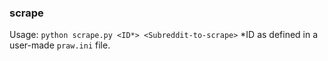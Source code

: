 ### scrape

Usage: `python scrape.py <ID*> <Subreddit-to-scrape>`
*ID as defined in a user-made `praw.ini` file.
